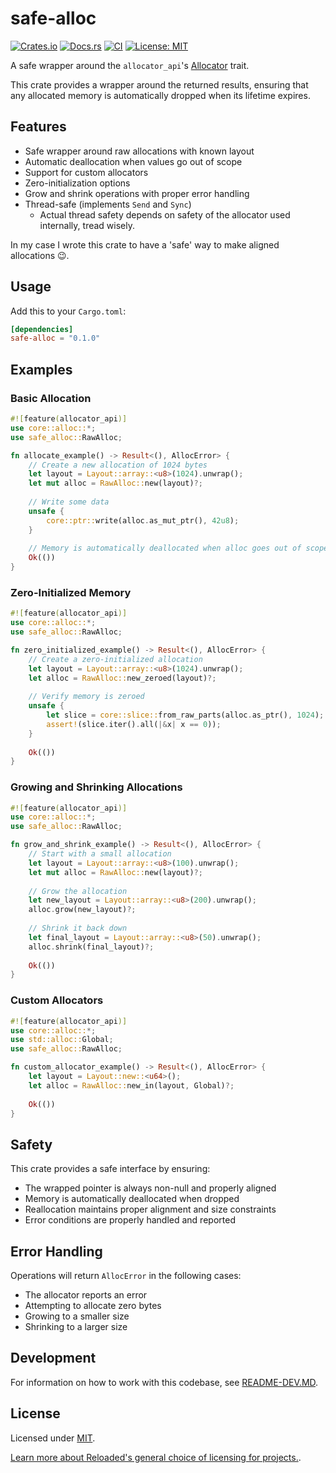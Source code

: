 # safe-alloc

[![Crates.io](https://img.shields.io/crates/v/safe-alloc.svg)](https://crates.io/crates/safe-alloc)
[![Docs.rs](https://docs.rs/safe-alloc/badge.svg)](https://docs.rs/safe-alloc)
[![CI](https://github.com/Sewer56/safe-alloc/actions/workflows/rust.yml/badge.svg)](https://github.com/Sewer56/safe-alloc/actions)
[![License: MIT](https://img.shields.io/badge/License-MIT-yellow.svg)](https://opensource.org/licenses/MIT)

A safe wrapper around the `allocator_api`'s [Allocator] trait.

This crate provides a wrapper around the returned results, ensuring that any allocated memory
is automatically dropped when its lifetime expires.

## Features

- Safe wrapper around raw allocations with known layout
- Automatic deallocation when values go out of scope
- Support for custom allocators
- Zero-initialization options
- Grow and shrink operations with proper error handling
- Thread-safe (implements `Send` and `Sync`)
  - Actual thread safety depends on safety of the allocator used internally, tread wisely.

In my case I wrote this crate to have a 'safe' way to make aligned allocations 😉.

## Usage

Add this to your `Cargo.toml`:

```toml
[dependencies]
safe-alloc = "0.1.0"
```

## Examples

### Basic Allocation

```rust
#![feature(allocator_api)]
use core::alloc::*;
use safe_alloc::RawAlloc;

fn allocate_example() -> Result<(), AllocError> {
    // Create a new allocation of 1024 bytes
    let layout = Layout::array::<u8>(1024).unwrap();
    let mut alloc = RawAlloc::new(layout)?;
    
    // Write some data
    unsafe {
        core::ptr::write(alloc.as_mut_ptr(), 42u8);
    }
    
    // Memory is automatically deallocated when alloc goes out of scope
    Ok(())
}
```

### Zero-Initialized Memory

```rust
#![feature(allocator_api)]
use core::alloc::*;
use safe_alloc::RawAlloc;

fn zero_initialized_example() -> Result<(), AllocError> {
    // Create a zero-initialized allocation
    let layout = Layout::array::<u8>(1024).unwrap();
    let alloc = RawAlloc::new_zeroed(layout)?;
    
    // Verify memory is zeroed
    unsafe {
        let slice = core::slice::from_raw_parts(alloc.as_ptr(), 1024);
        assert!(slice.iter().all(|&x| x == 0));
    }
    
    Ok(())
}
```

### Growing and Shrinking Allocations

```rust
#![feature(allocator_api)]
use core::alloc::*;
use safe_alloc::RawAlloc;

fn grow_and_shrink_example() -> Result<(), AllocError> {
    // Start with a small allocation
    let layout = Layout::array::<u8>(100).unwrap();
    let mut alloc = RawAlloc::new(layout)?;
    
    // Grow the allocation
    let new_layout = Layout::array::<u8>(200).unwrap();
    alloc.grow(new_layout)?;
    
    // Shrink it back down
    let final_layout = Layout::array::<u8>(50).unwrap();
    alloc.shrink(final_layout)?;
    
    Ok(())
}
```

### Custom Allocators

```rust
#![feature(allocator_api)]
use core::alloc::*;
use std::alloc::Global;
use safe_alloc::RawAlloc;

fn custom_allocator_example() -> Result<(), AllocError> {
    let layout = Layout::new::<u64>();
    let alloc = RawAlloc::new_in(layout, Global)?;
    
    Ok(())
}
```

## Safety

This crate provides a safe interface by ensuring:
- The wrapped pointer is always non-null and properly aligned
- Memory is automatically deallocated when dropped
- Reallocation maintains proper alignment and size constraints
- Error conditions are properly handled and reported

## Error Handling

Operations will return `AllocError` in the following cases:
- The allocator reports an error
- Attempting to allocate zero bytes
- Growing to a smaller size
- Shrinking to a larger size

## Development

For information on how to work with this codebase, see [README-DEV.MD](README-DEV.MD).

## License

Licensed under [MIT](./LICENSE).  

[Learn more about Reloaded's general choice of licensing for projects.][reloaded-license].  

[codecov]: https://about.codecov.io/
[crates-io-key]: https://crates.io/settings/tokens
[nuget-key]: https://www.nuget.org/account/apikeys
[reloaded-license]: https://reloaded-project.github.io/Reloaded.MkDocsMaterial.Themes.R2/Pages/license/
[Allocator]: https://doc.rust-lang.org/std/alloc/trait.Allocator.html